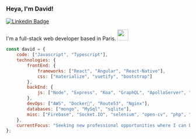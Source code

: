 ### Heya, I'm David!

[![Linkedin Badge](https://img.shields.io/badge/-LinkedIn-blue?style=flat-square&logo=Linkedin&logoColor=white&link=https://www.linkedin.com/in/harshkumarkhatri/)](https://www.linkedin.com/in/david-hardy50/)  

I'm a full-stack web developer based in Paris. <img src="https://media.giphy.com/media/WUlplcMpOCEmTGBtBW/giphy.gif" width="30">

```javascript
const david = {
    code: ["Javascript", "Typescript"],
    technologies: {
        frontEnd: {
            frameworks: ["React", "Angular", "React-Native"],
            css: ["materialize", "vuetify", "bootstrap"]
        },
        backEnd: {
            js: ["Node", "Express", "Koa", "GraphQL", "ApolloServer", "Prisma"]
        },
        devOps: ["AWS", "Docker🐳", "Route53", "Nginx"],
        databases: ["mongo", "MySql", "sqlite"],
        misc: ["Firebase", "Socket.IO", "selenium", "open-cv", "php", "SuiteApp"]
    },
    currentFocus: "Seeking new professional opportunities where I can both learn and add value",
};
```


